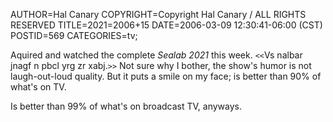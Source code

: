 AUTHOR=Hal Canary
COPYRIGHT=Copyright Hal Canary / ALL RIGHTS RESERVED
TITLE=2021=2006+15
DATE=2006-03-09 12:30:41-06:00 (CST)
POSTID=569
CATEGORIES=tv;

Aquired and watched the complete _Sealab 2021_ this week. `<<`Vs nalbar jnagf n pbcl yrg zr xabj.`>>` Not sure why I bother, the show's humor is not laugh-out-loud quality. But it puts a smile on my face; is better than 90% of what's on TV.

Is better than 99% of what's on broadcast TV, anyways.
